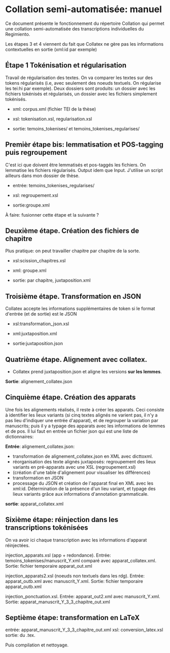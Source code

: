 # Collation semi-automatisée: manuel

Ce document présente le fonctionnement du répertoire Collation qui permet une collation 
semi-automatisée des transcriptions individuelles du Regimiento. 


Les étapes 3 et 4 viennent du fait que Collatex ne gère pas les informations
contextuelles en sortie (xml:id par exemple) 


## Étape 1 Tokénisation et régularisation

Travail de régularisation des textes. On va comparer les textes sur
des tokens régularisés (i.e, avec seulement des noeuds textuels. On régularise les tei:hi par exemple).
Deux dossiers sont produits: un dossier avec les fichiers tokénisés et régularisés, un dossier avec
les fichiers simplement tokénisés.


- xml: corpus.xml (fichier TEI de la thèse)

- xsl: tokenisation.xsl, regularisation.xsl

- sortie: temoins_tokenises/ et temoins_tokenises_regularises/


## Premièr étape bis: lemmatisation et POS-tagging puis regroupement

C'est ici que doivent être lemmatisés et pos-taggés les fichiers. On lemmatise les fichiers régularisés. Output idem que Input.
J'utilise un script ailleurs dans mon dossier de thèse.

- entrée: temoins_tokenises_regularises/

- xsl: regroupement.xsl

- sortie:groupe.xml

À faire: fusionner cette étape et la suivante ?

## Deuxième étape. Création des fichiers de chapitre

Plus pratique: on peut travailler chapitre par chapitre de la sorte.

- xsl:scission_chapitres.xsl

- xml: groupe.xml

- sortie: par chapitre, juxtaposition.xml


## Troisième étape. Transformation en JSON

Collatex accepte les informations supplémentaires de token 
si le format d'entrée (et de sortie) est le JSON

- xsl:transformation_json.xsl

- xml:juxtaposition.xml

- sortie:juxtaposition.json


## Quatrième étape. Alignement avec collatex.

- Collatex prend juxtaposition.json et aligne les versions **sur les lemmes**.

**Sortie**: alignement_collatex.json


## Cinquième étape. Création des apparats

Une fois les alignements réalisés, il reste à créer les apparats.
Ceci consiste à identifier les lieux variants (si cinq textes alignés ne varient pas,
il n'y a pas lieu d'indiquer une entrée d'apparat), et de regrouper
la variation par manuscrits; puis il y a typage des apparats avec les informations de lemmes et de pos.
Il lui faut en entrée un fichier json qui est une liste de dictionnaires:

**Entrée**: alignement_collatex.json:
- transformation de alignement_collatex.json en XML avec dicttoxml.
- réorganisation des texte alignés juxtaposés: regroupement des lieux variants en pré-apparats avec une XSL (regroupement.xsl)
- (création d'une table d'alignement pour visualiser les différences)
- transformation en JSON
- processage du JSON et création de l'apparat final en XML avec les xml:id. Détermination de la présence d'un lieu variant, et typage des lieux variants
grâce aux informations d'annotation grammaticale.

**sortie**: apparat_collatex.xml


## Sixième étape: réinjection dans les transcriptions tokénisées

On va avoir ici chaque transcription avec les informations d'apparat réinjectées.


injection_apparats.xsl (app + redondance). Entrée: temoins_tokenises/manuscrit_Y.xml comparé avec apparat_collatex.xml. Sortie: fichier temporaire apparat_out.xml

injection_apparats2.xsl (noeuds non textuels dans les rdg). Entrée: apparat_outb.xml avec manuscrit_Y.xml. Sortie: fichier temporaire apparat_outb.xml

injection_ponctuation.xsl. Entrée: apparat_out2.xml avec manuscrit_Y.xml. Sortie: apparat_manuscrit_Y_3_3_chapitre_out.xml


## Septième étape: transformation en LaTeX

entrée: apparat_manuscrit_Y_3_3_chapitre_out.xml
xsl: conversion_latex.xsl
sortie: du .tex.

Puis compilation et nettoyage.
